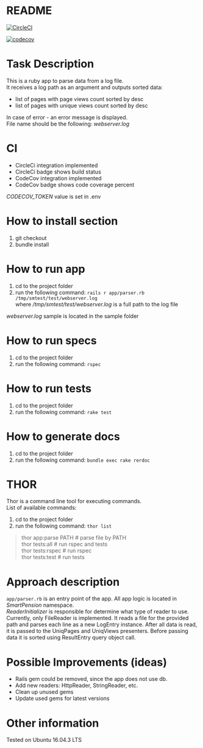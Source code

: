 # README

[![CircleCI](https://circleci.com/gh/091500/smart_pension/tree/master.svg?style=shield&circle-token=032beab1c56ce78a5bb2f5e6e2c12ef06a1ff190)](https://circleci.com/gh/091500/smart_pension/tree/develop)

[![codecov](https://codecov.io/gh/091500/smart_pension/branch/master/graph/badge.svg?token=9ZYO4MINZZ)](https://codecov.io/gh/091500/smart_pension)

# Task Description
This is a ruby app to parse data from a log file.  
It receives a log path as an argument and outputs sorted data:
- list of pages with page views count sorted by desc
- list of pages with unique views count sorted by desc   

In case of error - an error message is displayed.  
File name should be the following: _webserver.log_

# CI 
- CircleCi integration implemented
- CircleCi badge shows build status
- CodeCov integration implemented
- CodeCov badge shows code coverage percent


_CODECOV_TOKEN_ value is set in .env 

# How to install section
1) git checkout
2) bundle install

# How to run app
1) cd to the project folder
2) run the following command: `rails r app/parser.rb /tmp/smtest/test/webserver.log`  
where _/tmp/smtest/test/webserver.log_ is a full path to the log file

_webserver.log_ sample is located in the sample folder 

# How to run specs
1) cd to the project folder
2) run the following command: `rspec`  

# How to run tests
1) cd to the project folder
2) run the following command: `rake test`  

# How to generate docs
1) cd to the project folder
2) run the following command: `bundle exec rake rerdoc`  

# THOR
Thor is a command line tool for executing commands.  
List of available commands:  
1) cd to the project folder
2) run the following command: `thor list`  



> thor app:parse PATH  # parse file by PATH   
> thor tests:all    # run rspec and tests   
> thor tests:rspec  # run rspec   
> thor tests:test   # run tests   


# Approach description
`app/parser.rb` is an entry point of the app.
All app logic is located in _SmartPension_ namespace.      
_ReaderInitializer_ is responsible for determine what type of reader to use.  
Currently, only FileReader is implemented. It reads a file for the provided path and
parses each line as a new LogEntry instance. After all data is read, it is passed to 
the UniqPages and UniqViews presenters. Before passing data it is sorted using ResultEntry 
query object call.  
      
# Possible Improvements (ideas)
- Rails gem could be removed, since the app does not use db.   
- Add new readers: HttpReader, StringReader, etc.   
- Clean up unused gems
- Update used gems for latest versions

 
# Other information
Tested on Ubuntu 16.04.3 LTS